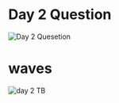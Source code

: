 # Day 2 Question
![Day 2 Quesetion](https://github.com/user-attachments/assets/33233a81-39db-41a2-8678-44e39149523c)

# waves
![day 2 TB](https://github.com/user-attachments/assets/5fd18d8b-b28e-4fa2-8280-c5825d2e09c5)
